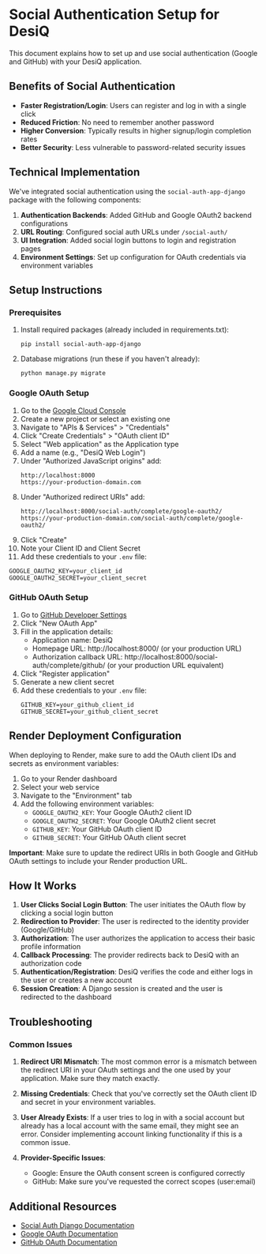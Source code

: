 # Social Authentication Setup for DesiQ

This document explains how to set up and use social authentication (Google and GitHub) with your DesiQ application.

## Benefits of Social Authentication

- **Faster Registration/Login**: Users can register and log in with a single click
- **Reduced Friction**: No need to remember another password
- **Higher Conversion**: Typically results in higher signup/login completion rates
- **Better Security**: Less vulnerable to password-related security issues

## Technical Implementation

We've integrated social authentication using the `social-auth-app-django` package with the following components:

1. **Authentication Backends**: Added GitHub and Google OAuth2 backend configurations
2. **URL Routing**: Configured social auth URLs under `/social-auth/`
3. **UI Integration**: Added social login buttons to login and registration pages
4. **Environment Settings**: Set up configuration for OAuth credentials via environment variables

## Setup Instructions

### Prerequisites

1. Install required packages (already included in requirements.txt):
   ```
   pip install social-auth-app-django
   ```

2. Database migrations (run these if you haven't already):
   ```
   python manage.py migrate
   ```

### Google OAuth Setup

1. Go to the [Google Cloud Console](https://console.cloud.google.com/)
2. Create a new project or select an existing one
3. Navigate to "APIs & Services" > "Credentials"
4. Click "Create Credentials" > "OAuth client ID"
5. Select "Web application" as the Application type
6. Add a name (e.g., "DesiQ Web Login")
7. Under "Authorized JavaScript origins" add:
   ```
   http://localhost:8000
   https://your-production-domain.com
   ```
8. Under "Authorized redirect URIs" add:
   ```
   http://localhost:8000/social-auth/complete/google-oauth2/
   https://your-production-domain.com/social-auth/complete/google-oauth2/
   ```
9. Click "Create"
10. Note your Client ID and Client Secret
11. Add these credentials to your `.env` file:
   ```
   GOOGLE_OAUTH2_KEY=your_client_id
   GOOGLE_OAUTH2_SECRET=your_client_secret
   ```

### GitHub OAuth Setup

1. Go to [GitHub Developer Settings](https://github.com/settings/developers)
2. Click "New OAuth App"
3. Fill in the application details:
   - Application name: DesiQ
   - Homepage URL: http://localhost:8000/ (or your production URL)
   - Authorization callback URL: http://localhost:8000/social-auth/complete/github/ (or your production URL equivalent)
4. Click "Register application"
5. Generate a new client secret
6. Add these credentials to your `.env` file:
   ```
   GITHUB_KEY=your_github_client_id
   GITHUB_SECRET=your_github_client_secret
   ```

## Render Deployment Configuration

When deploying to Render, make sure to add the OAuth client IDs and secrets as environment variables:

1. Go to your Render dashboard
2. Select your web service
3. Navigate to the "Environment" tab
4. Add the following environment variables:
   - `GOOGLE_OAUTH2_KEY`: Your Google OAuth2 client ID
   - `GOOGLE_OAUTH2_SECRET`: Your Google OAuth2 client secret
   - `GITHUB_KEY`: Your GitHub OAuth client ID
   - `GITHUB_SECRET`: Your GitHub OAuth client secret

**Important**: Make sure to update the redirect URIs in both Google and GitHub OAuth settings to include your Render production URL.

## How It Works

1. **User Clicks Social Login Button**: The user initiates the OAuth flow by clicking a social login button
2. **Redirection to Provider**: The user is redirected to the identity provider (Google/GitHub)
3. **Authorization**: The user authorizes the application to access their basic profile information
4. **Callback Processing**: The provider redirects back to DesiQ with an authorization code
5. **Authentication/Registration**: DesiQ verifies the code and either logs in the user or creates a new account
6. **Session Creation**: A Django session is created and the user is redirected to the dashboard

## Troubleshooting

### Common Issues

1. **Redirect URI Mismatch**: The most common error is a mismatch between the redirect URI in your OAuth settings and the one used by your application. Make sure they match exactly.

2. **Missing Credentials**: Check that you've correctly set the OAuth client ID and secret in your environment variables.

3. **User Already Exists**: If a user tries to log in with a social account but already has a local account with the same email, they might see an error. Consider implementing account linking functionality if this is a common issue.

4. **Provider-Specific Issues**:
   - Google: Ensure the OAuth consent screen is configured correctly
   - GitHub: Make sure you've requested the correct scopes (user:email)

## Additional Resources

- [Social Auth Django Documentation](https://python-social-auth.readthedocs.io/en/latest/configuration/django.html)
- [Google OAuth Documentation](https://developers.google.com/identity/protocols/oauth2/web-server)
- [GitHub OAuth Documentation](https://docs.github.com/en/developers/apps/building-oauth-apps/authorizing-oauth-apps) 